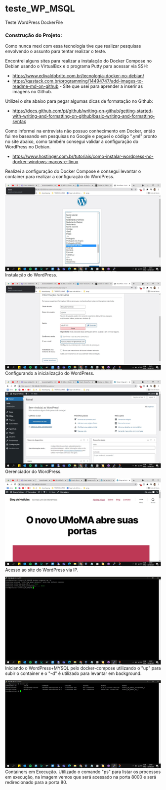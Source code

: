 # teste_WP_MSQL
Teste WordPress DockerFile

### Construção do Projeto:

Como nunca mexi com essa tecnologia tive que realizar pesquisas envolvendo o assunto para tentar realizar o teste.

Encontrei alguns sites para realizar a instalação do Docker Compose no Debian usando o VirtualBox e o programa Putty para acessar via SSH:

- https://www.edivaldobrito.com.br/tecnologia-docker-no-debian/
- https://qastack.com.br/programming/14494747/add-images-to-readme-md-on-github - Site que usei para aprender a inserir as imagens no Github.

Utilizei o site abaixo para pegar algumas dicas de formatação no Github:

- https://docs.github.com/pt/github/writing-on-github/getting-started-with-writing-and-formatting-on-github/basic-writing-and-formatting-syntax

Como informei na entrevista não possuo conhecimento em Docker, então fui me baseando em pesquisas no Google e peguei o código ".yml" pronto no site abaixo, como também consegui validar a configuração do WordPress no Debian.
- https://www.hostinger.com.br/tutoriais/como-instalar-wordpress-no-docker-windows-macos-e-linux

Realizei a configuração do Docker Compose e consegui levantar o container para realizar a configuração do WordPress.

![alt text](https://raw.githubusercontent.com/brunofurtado9/teste_WP_MSQL/main/screenshots/1%20-%20Instalando%20o%20WordPress.jpg) Instalação do WordPress.

![alt text](https://raw.githubusercontent.com/brunofurtado9/teste_WP_MSQL/main/screenshots/2%20-%20Configurando%20a%20inicializa%C3%A7%C3%A3o%20do%20WordPress.jpg) Configurando a inicialização do WordPress.

![alt text](https://raw.githubusercontent.com/brunofurtado9/teste_WP_MSQL/main/screenshots/3%20-%20Gerenciador%20WordPress.jpg) Gerenciador do WordPress.

![alt text](https://raw.githubusercontent.com/brunofurtado9/teste_WP_MSQL/main/screenshots/4%20-%20Acesso%20ao%20site%20do%20WordPress%20via%20IP.jpg) Acesso ao site do WordPress via IP.

![alt text](https://raw.githubusercontent.com/brunofurtado9/teste_WP_MSQL/main/screenshots/5%20-%20Iniciando%20o%20WordPress%2BMYSQL%20pelo%20docker-compose.jpg) Iniciando o WordPress+MYSQL pelo docker-compose utilizando o "up" para subir o container e o "-d" é utilizado para levantar em background.

![alt text](https://raw.githubusercontent.com/brunofurtado9/teste_WP_MSQL/main/screenshots/6%20-%20Containers%20em%20Execu%C3%A7%C3%A3o.jpg) Containers em Execução. Utilizado o comando "ps" para listar os processos em execução, na imagem vemos que será acessado na porta 8000 e será redirecionado para a porta 80.



